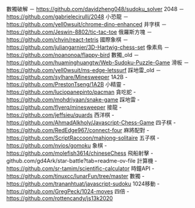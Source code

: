數獨破解 － https://github.com/davidzheng048/sudoku_solver
2048 － https://github.com/gabrielecirulli/2048
小恐龍 － https://github.com/yell0wsuit/chrome-dino-enhanced
井字棋 － https://github.com/Jeswin-8802/tic-tac-toe
俄羅斯方塊 － https://github.com/chvin/react-tetris
國際象棋 － https://github.com/juliangarnier/3D-Hartwig-chess-set
像素鳥 － https://github.com/noanonoa/flappy-bird
數獨_old － https://github.com/huaminghuangtw/Web-Sudoku-Puzzle-Game
滑板 － https://github.com/yell0wsuit/ms-edge-letssurf
踩地雷_old － https://github.com/sylhare/Minesweeper
1A2B - https://github.com/PrestonTseng/1A2B
小精靈 - https://github.com/luciopanepinto/pacman
貪吃蛇 - https://github.com/mohdriyaan/snake-game
踩地雷 - https://github.com/flyerq/minesweeper
接龍 - https://github.com/jeffsieu/quards
西洋棋 - https://github.com/AhmadAlkholy/Javascript-Chess-Game
四子棋 - https://github.com/RedEdge967/connect-four
麻將配對 - https://github.com/ScriptRaccoon/mahjong-solitaire
五子棋 - https://github.com/nvios/gomoku
象棋 - https://github.com/molefish3614/chineseChess
飛船射擊 - github.com/gd4Ark/star-battle?tab=readme-ov-file
計算機 - https://github.com/sr-tamim/scientific-calculator
時鐘API - https://github.com/tinuxcc/lunarFun/tree/master
數獨 - https://github.com/trananhtuat/javascript-sudoku
1024移動 - https://github.com/GregPeck/1024-moves
四倍 - https://github.com/rottencandy/js13k2020